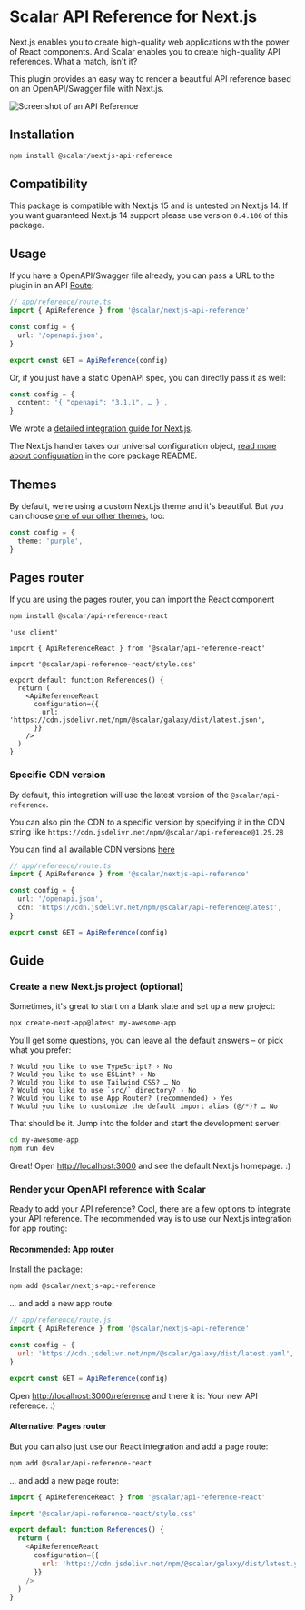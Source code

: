 # Scalar API Reference for Next.js

Next.js enables you to create high-quality web applications with the power of React components. And Scalar enables you to create high-quality API references. What a match, isn't it?

This plugin provides an easy way to render a beautiful API reference based on an OpenAPI/Swagger file with Next.js.

<picture>
  <source media="(prefers-color-scheme: dark)" srcset="https://github.com/scalar/scalar/assets/2039539/5837adad-a605-4edb-90ec-b929ff2b803b">
  <source media="(prefers-color-scheme: light)" srcset="https://github.com/scalar/scalar/assets/2039539/4f58202d-f40f-47b3-aeaa-44681b424a45">
  <img alt="Screenshot of an API Reference" src="https://github.com/scalar/scalar/assets/2039539/4f58202d-f40f-47b3-aeaa-44681b424a45">
</picture>

## Installation

```bash
npm install @scalar/nextjs-api-reference
```

## Compatibility

This package is compatible with Next.js 15 and is untested on Next.js 14. If you want guaranteed Next.js 14 support
please use version `0.4.106` of this package.

## Usage

If you have a OpenAPI/Swagger file already, you can pass a URL to the plugin in an API [Route](https://nextjs.org/docs/app/building-your-application/routing/route-handlers):

```ts
// app/reference/route.ts
import { ApiReference } from '@scalar/nextjs-api-reference'

const config = {
  url: '/openapi.json',
}

export const GET = ApiReference(config)
```

Or, if you just have a static OpenAPI spec, you can directly pass it as well:

```ts
const config = {
  content: '{ "openapi": "3.1.1", … }',
}
```

We wrote a [detailed integration guide for Next.js](/documentation/integrations/nextjs.md).

The Next.js handler takes our universal configuration object, [read more about configuration](https://github.com/scalar/scalar/tree/main/documentation/configuration.md) in the core package README.

## Themes

By default, we're using a custom Next.js theme and it's beautiful. But you can choose [one of our other themes](https://github.com/scalar/scalar/tree/main/packages/themes), too:

```ts
const config = {
  theme: 'purple',
}
```

## Pages router

If you are using the pages router, you can import the React component

```bash
npm install @scalar/api-reference-react
```

```tsx
'use client'

import { ApiReferenceReact } from '@scalar/api-reference-react'

import '@scalar/api-reference-react/style.css'

export default function References() {
  return (
    <ApiReferenceReact
      configuration={{
        url: 'https://cdn.jsdelivr.net/npm/@scalar/galaxy/dist/latest.json',
      }}
    />
  )
}
```

### Specific CDN version

By default, this integration will use the latest version of the `@scalar/api-reference`.

You can also pin the CDN to a specific version by specifying it in the CDN string like `https://cdn.jsdelivr.net/npm/@scalar/api-reference@1.25.28`

You can find all available CDN versions [here](https://www.jsdelivr.com/package/npm/@scalar/api-reference?tab=files)

```ts
// app/reference/route.ts
import { ApiReference } from '@scalar/nextjs-api-reference'

const config = {
  url: '/openapi.json',
  cdn: 'https://cdn.jsdelivr.net/npm/@scalar/api-reference@latest',
}

export const GET = ApiReference(config)
```


## Guide

### Create a new Next.js project (optional)

Sometimes, it's great to start on a blank slate and set up a new project:

```bash
npx create-next-app@latest my-awesome-app
```

You'll get some questions, you can leave all the default answers – or pick what you prefer:

```plaintext
? Would you like to use TypeScript? › No
? Would you like to use ESLint? › No
? Would you like to use Tailwind CSS? … No
? Would you like to use `src/` directory? › No
? Would you like to use App Router? (recommended) › Yes
? Would you like to customize the default import alias (@/*)? … No
```

That should be it. Jump into the folder and start the development server:

```bash
cd my-awesome-app
npm run dev
```

Great! Open <http://localhost:3000> and see the default Next.js homepage. :)

### Render your OpenAPI reference with Scalar

Ready to add your API reference? Cool, there are a few options to integrate your API reference. The recommended way is to use our Next.js integration for app routing:

#### Recommended: App router

Install the package:

```bash
npm add @scalar/nextjs-api-reference
```

… and add a new app route:

```js
// app/reference/route.js
import { ApiReference } from '@scalar/nextjs-api-reference'

const config = {
  url: 'https://cdn.jsdelivr.net/npm/@scalar/galaxy/dist/latest.yaml',
}

export const GET = ApiReference(config)
```

Open <http://localhost:3000/reference> and there it is: Your new API reference. :)

#### Alternative: Pages router

But you can also just use our React integration and add a page route:

```bash
npm add @scalar/api-reference-react
```

… and add a new page route:

```js
import { ApiReferenceReact } from '@scalar/api-reference-react'

import '@scalar/api-reference-react/style.css'

export default function References() {
  return (
    <ApiReferenceReact
      configuration={{
        url: 'https://cdn.jsdelivr.net/npm/@scalar/galaxy/dist/latest.yaml',
      }}
    />
  )
}
```

